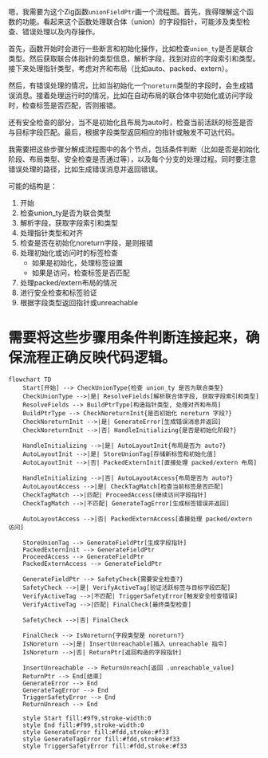 嗯，我需要为这个Zig函数`unionFieldPtr`画一个流程图。首先，我得理解这个函数的功能。看起来这个函数处理联合体（union）的字段指针，可能涉及类型检查、错误处理以及内存操作。

首先，函数开始时会进行一些断言和初始化操作，比如检查`union_ty`是否是联合类型。然后获取联合体指针的类型信息，解析字段，找到对应的字段索引和类型。接下来处理指针类型，考虑对齐和布局（比如auto、packed、extern）。

然后，有错误处理的情况，比如当初始化一个`noreturn`类型的字段时，会生成错误消息。接着处理运行时的情况，比如在自动布局的联合体中初始化或访问字段时，检查标签是否匹配，否则报错。

还有安全检查的部分，当不是初始化且布局为auto时，检查当前活跃的标签是否与目标字段匹配。最后，根据字段类型返回相应的指针或触发不可达代码。

我需要把这些步骤分解成流程图中的各个节点，包括条件判断（比如是否是初始化阶段、布局类型、安全检查是否通过等），以及每个分支的处理过程。同时要注意错误处理的路径，比如生成错误消息并返回错误。

可能的结构是：

1. 开始
2. 检查union_ty是否为联合类型
3. 解析字段，获取字段索引和类型
4. 处理指针类型和对齐
5. 检查是否在初始化noreturn字段，是则报错
6. 处理初始化或访问时的标签检查
   - 如果是初始化，处理标签设置
   - 如果是访问，检查标签是否匹配
7. 处理packed/extern布局的情况
8. 进行安全检查和标签验证
9. 根据字段类型返回指针或unreachable

需要将这些步骤用条件判断连接起来，确保流程正确反映代码逻辑。
================================================
```mermaid
flowchart TD
    Start[开始] --> CheckUnionType{检查 union_ty 是否为联合类型}
    CheckUnionType -->|是| ResolveFields[解析联合体字段, 获取字段索引和类型]
    ResolveFields --> BuildPtrType[构造指针类型, 处理对齐和布局]
    BuildPtrType --> CheckNoreturnInit{是否初始化 noreturn 字段?}
    CheckNoreturnInit -->|是| GenerateError[生成错误消息并返回]
    CheckNoreturnInit -->|否| HandleInitializing{是否是初始化阶段?}

    HandleInitializing -->|是| AutoLayoutInit{布局是否为 auto?}
    AutoLayoutInit -->|是| StoreUnionTag[存储新标签和初始化值]
    AutoLayoutInit -->|否| PackedExternInit[直接处理 packed/extern 布局]

    HandleInitializing -->|否| AutoLayoutAccess{布局是否为 auto?}
    AutoLayoutAccess -->|是| CheckTagMatch[检查当前标签是否匹配]
    CheckTagMatch -->|匹配| ProceedAccess[继续访问字段指针]
    CheckTagMatch -->|不匹配| GenerateTagError[生成标签错误并返回]

    AutoLayoutAccess -->|否| PackedExternAccess[直接处理 packed/extern 访问]

    StoreUnionTag --> GenerateFieldPtr[生成字段指针]
    PackedExternInit --> GenerateFieldPtr
    ProceedAccess --> GenerateFieldPtr
    PackedExternAccess --> GenerateFieldPtr

    GenerateFieldPtr --> SafetyCheck{需要安全检查?}
    SafetyCheck -->|是| VerifyActiveTag[验证活跃标签与目标字段匹配]
    VerifyActiveTag -->|不匹配| TriggerSafetyError[触发安全检查错误]
    VerifyActiveTag -->|匹配| FinalCheck[最终类型检查]

    SafetyCheck -->|否| FinalCheck

    FinalCheck --> IsNoreturn{字段类型是 noreturn?}
    IsNoreturn -->|是| InsertUnreachable[插入 unreachable 指令]
    IsNoreturn -->|否| ReturnPtr[返回构造的字段指针]

    InsertUnreachable --> ReturnUnreach[返回 .unreachable_value]
    ReturnPtr --> End[结束]
    GenerateError --> End
    GenerateTagError --> End
    TriggerSafetyError --> End
    ReturnUnreach --> End

    style Start fill:#9f9,stroke-width:0
    style End fill:#f99,stroke-width:0
    style GenerateError fill:#fdd,stroke:#f33
    style GenerateTagError fill:#fdd,stroke:#f33
    style TriggerSafetyError fill:#fdd,stroke:#f33
```